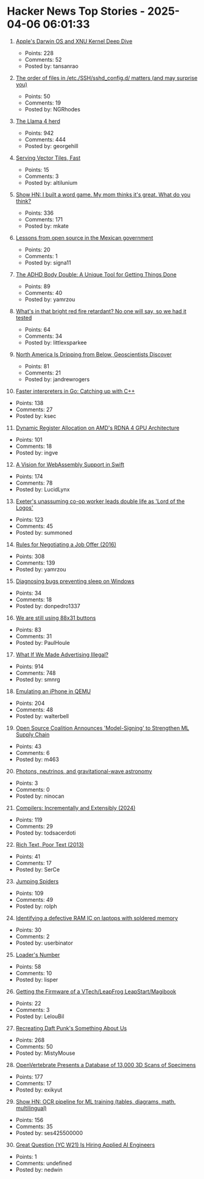 # Hacker News Top Stories - 2025-04-06 06:01:33

1. [Apple's Darwin OS and XNU Kernel Deep Dive](https://tansanrao.com/blog/2025/04/xnu-kernel-and-darwin-evolution-and-architecture/)
   - Points: 228
   - Comments: 52
   - Posted by: tansanrao

2. [The order of files in /etc./SSH/sshd_config.d/ matters (and may surprise you)](https://utcc.utoronto.ca/~cks/space/blog/sysadmin/OpenSSHConfigOrderMatters)
   - Points: 50
   - Comments: 19
   - Posted by: NGRhodes

3. [The Llama 4 herd](https://ai.meta.com/blog/llama-4-multimodal-intelligence/)
   - Points: 942
   - Comments: 444
   - Posted by: georgehill

4. [Serving Vector Tiles, Fast](https://spatialists.ch/posts/2025/04-05-serving-vector-tiles-fast/)
   - Points: 15
   - Comments: 3
   - Posted by: altilunium

5. [Show HN: I built a word game. My mom thinks it's great. What do you think?](https://www.whatsit.today/)
   - Points: 336
   - Comments: 171
   - Posted by: mkate

6. [Lessons from open source in the Mexican government](https://lwn.net/Articles/1013776/)
   - Points: 20
   - Comments: 1
   - Posted by: signa11

7. [The ADHD Body Double: A Unique Tool for Getting Things Done](https://add.org/the-body-double/)
   - Points: 89
   - Comments: 40
   - Posted by: yamrzou

8. [What's in that bright red fire retardant? No one will say, so we had it tested](https://laist.com/news/climate-environment/how-much-toxic-heavy-metal-is-in-that-bright-red-fire-retardant-we-had-it-tested-to-find-out)
   - Points: 64
   - Comments: 34
   - Posted by: littlexsparkee

9. [North America Is Dripping from Below, Geoscientists Discover](https://www.jsg.utexas.edu/news/2025/04/north-america-is-dripping-from-below-geoscientists-discover/)
   - Points: 81
   - Comments: 21
   - Posted by: jandrewrogers

10. [Faster interpreters in Go: Catching up with C++](https://planetscale.com/blog/faster-interpreters-in-go-catching-up-with-cpp)
   - Points: 138
   - Comments: 27
   - Posted by: ksec

11. [Dynamic Register Allocation on AMD's RDNA 4 GPU Architecture](https://chipsandcheese.com/p/dynamic-register-allocation-on-amds)
   - Points: 101
   - Comments: 18
   - Posted by: ingve

12. [A Vision for WebAssembly Support in Swift](https://forums.swift.org/t/pitch-a-vision-for-webassembly-support-in-swift/79060)
   - Points: 174
   - Comments: 78
   - Posted by: LucidLynx

13. [Exeter's unassuming co-op worker leads double life as 'Lord of the Logos'](https://www.devonlive.com/whats-on/whats-on-news/exeters-unassuming-co-op-worker-10039941)
   - Points: 123
   - Comments: 45
   - Posted by: summoned

14. [Rules for Negotiating a Job Offer (2016)](https://haseebq.com/my-ten-rules-for-negotiating-a-job-offer/)
   - Points: 308
   - Comments: 139
   - Posted by: yamrzou

15. [Diagnosing bugs preventing sleep on Windows](https://peteronprogramming.wordpress.com/2025/04/02/diagnosing-bugs-preventing-sleep-on-windows/)
   - Points: 34
   - Comments: 18
   - Posted by: donpedro1337

16. [We are still using 88x31 buttons](https://ultrasciencelabs.com/lab-notes/why-we-are-still-using-88x31-buttons)
   - Points: 83
   - Comments: 31
   - Posted by: PaulHoule

17. [What If We Made Advertising Illegal?](https://simone.org/advertising/)
   - Points: 914
   - Comments: 748
   - Posted by: smnrg

18. [Emulating an iPhone in QEMU](https://eshard.com/posts/emulating-ios-14-with-qemu)
   - Points: 204
   - Comments: 48
   - Posted by: walterbell

19. [Open Source Coalition Announces 'Model-Signing' to Strengthen ML Supply Chain](https://pypi.org/project/model-signing/)
   - Points: 43
   - Comments: 6
   - Posted by: m463

20. [Photons, neutrinos, and gravitational-wave astronomy](https://www.as.arizona.edu/~mrenzo/courses/notes-lecture-GWprog.html)
   - Points: 3
   - Comments: 0
   - Posted by: ninocan

21. [Compilers: Incrementally and Extensibly (2024)](https://okmij.org/ftp/tagless-final/Compiler/index.html)
   - Points: 119
   - Comments: 29
   - Posted by: todsacerdoti

22. [Rich Text, Poor Text (2013)](https://laemeur.sdf.org/words/D29.html)
   - Points: 41
   - Comments: 17
   - Posted by: SerCe

23. [Jumping Spiders](https://digital.tnconservationist.org/publication/?i=663361&article_id=3697028&view=articleBrowser)
   - Points: 109
   - Comments: 49
   - Posted by: rolph

24. [Identifying a defective RAM IC on laptops with soldered memory](https://blog.piernov.org/identifying-defective-ram-ic/)
   - Points: 30
   - Comments: 2
   - Posted by: userbinator

25. [Loader's Number](https://googology.fandom.com/wiki/Loader%27s_number)
   - Points: 58
   - Comments: 10
   - Posted by: lisper

26. [Getting the Firmware of a VTech/LeapFrog LeapStart/Magibook](https://leloubil.prose.sh/leapstart-1)
   - Points: 22
   - Comments: 3
   - Posted by: LelouBil

27. [Recreating Daft Punk's Something About Us](https://thoughts-and-things.ghost.io/recreating-daft-punks-something-about-us/)
   - Points: 268
   - Comments: 50
   - Posted by: MistyMouse

28. [OpenVertebrate Presents a Database of 13,000 3D Scans of Specimens](https://www.openculture.com/2024/03/openvertebrate-presents-a-massive-database-of-13000-3d-scans-of-vertebrate-specimens.html)
   - Points: 177
   - Comments: 17
   - Posted by: exikyut

29. [Show HN: OCR pipeline for ML training (tables, diagrams, math, multilingual)](https://github.com/ses4255/Versatile-OCR-Program)
   - Points: 156
   - Comments: 35
   - Posted by: ses425500000

30. [Great Question (YC W21) Is Hiring Applied AI Engineers](https://www.ycombinator.com/companies/great-question/jobs/AtPa8pe-ai-engineer)
   - Points: 1
   - Comments: undefined
   - Posted by: nedwin

